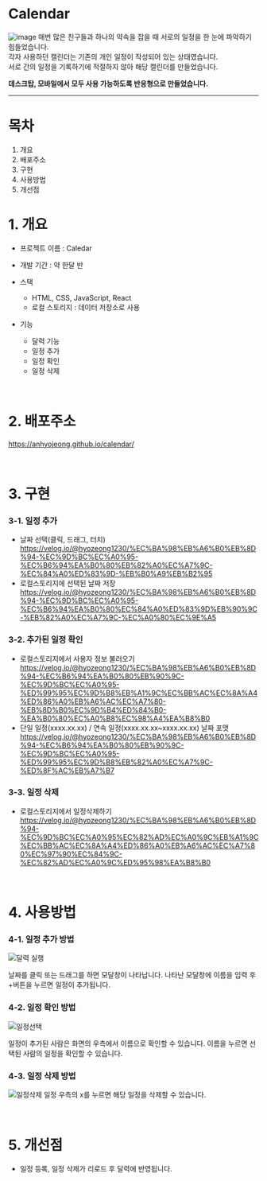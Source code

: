 # Calendar
![image](https://github.com/anhyojeong/calendar/assets/87750523/4d09092a-8683-4537-8d59-412644641a0b)
매번 많은 친구들과 하나의 약속을 잡을 때 서로의 일정을 한 눈에 파악하기 힘들었습니다. </br>
각자 사용하던 캘린더는 기존의 개인 일정이 작성되어 있는 상태였습니다.</br>
서로 간의 일정을 기록하기에 적절하지 않아 해당 캘린더를 만들었습니다.</br>


<b>데스크탑, 모바일에서 모두 사용 가능하도록 반응형으로 만들었습니다.</b>

---
# 목차
1. 개요
2. 배포주소
3. 구현
4. 사용방법
5. 개선점


# 1. 개요 
- 프로젝트 이름 : Caledar
- 개발 기간 : 약 한달 반
- 스택
  + HTML, CSS, JavaScript, React
  + 로컬 스토리지 : 데이터 저장소로 사용

- 기능
  + 달력 기능
  + 일정 추가
  + 일정 확인
  + 일정 삭제
</br>

# 2. 배포주소
https://anhyojeong.github.io/calendar/

</br>

# 3. 구현
 ### 3-1. 일정 추가
 - 날짜 선택(클릭, 드래그, 터치)</br>
https://velog.io/@hyozeong1230/%EC%BA%98%EB%A6%B0%EB%8D%94-%EC%9D%BC%EC%A0%95-%EC%B6%94%EA%B0%80%EB%82%A0%EC%A7%9C-%EC%84%A0%ED%83%9D-%EB%B0%A9%EB%B2%95
- 로컬스토리지에 선택된 날짜 저장</br>
https://velog.io/@hyozeong1230/%EC%BA%98%EB%A6%B0%EB%8D%94-%EC%9D%BC%EC%A0%95-%EC%B6%94%EA%B0%80%EC%84%A0%ED%83%9D%EB%90%9C-%EB%82%A0%EC%A7%9C-%EC%A0%80%EC%9E%A5

### 3-2. 추가된 일정 확인
- 로컬스토리지에서 사용자 정보 불러오기</br>
https://velog.io/@hyozeong1230/%EC%BA%98%EB%A6%B0%EB%8D%94-%EC%B6%94%EA%B0%80%EB%90%9C-%EC%9D%BC%EC%A0%95-%ED%99%95%EC%9D%B8%EB%A1%9C%EC%BB%AC%EC%8A%A4%ED%86%A0%EB%A6%AC%EC%A7%80-%EB%8D%B0%EC%9D%B4%ED%84%B0-%EA%B0%80%EC%A0%B8%EC%98%A4%EA%B8%B0
- 단일 일정(xxxx.xx.xx) / 연속 일정(xxxx.xx.xx~xxxx.xx.xx) 날짜 포맷</br>
https://velog.io/@hyozeong1230/%EC%BA%98%EB%A6%B0%EB%8D%94-%EC%B6%94%EA%B0%80%EB%90%9C-%EC%9D%BC%EC%A0%95-%ED%99%95%EC%9D%B8%EB%82%A0%EC%A7%9C-%ED%8F%AC%EB%A7%B7


### 3-3. 일정 삭제
- 로컬스토리지에서 일정삭제하기
https://velog.io/@hyozeong1230/%EC%BA%98%EB%A6%B0%EB%8D%94-%EC%9D%BC%EC%A0%95%EC%82%AD%EC%A0%9C%EB%A1%9C%EC%BB%AC%EC%8A%A4%ED%86%A0%EB%A6%AC%EC%A7%80%EC%97%90%EC%84%9C-%EC%82%AD%EC%A0%9C%ED%95%98%EA%B8%B0
</br>

# 4. 사용방법

### 4-1. 일정 추가 방법
![달력 실행](https://github.com/anhyojeong/calendar/assets/87750523/fa77363b-e096-4299-bec1-022acfb0708b)

날짜를 클릭 또는 드래그를 하면 모달창이 나타납니다.
나타난 모달창에 이름을 입력 후 +버튼을 누르면 일정이 추가됩니다.


### 4-2. 일정 확인 방법
![일정선택](https://github.com/anhyojeong/calendar/assets/87750523/1fb17166-1f2c-460f-8935-d264ec81a261)

일정이 추가된 사람은 화면의 우측에서 이름으로 확인할 수 있습니다.
이름을 누르면 선택된 사람의 일정을 확인할 수 있습니다.


### 4-3. 일정 삭제 방법
![일정삭제](https://github.com/anhyojeong/calendar/assets/87750523/39466fa9-928b-4860-83d2-b51f5b2eb668)
일정 우측의 x를 누르면 해당 일정을 삭제할 수 있습니다.

   
</br>

# 5. 개선점
- 일정 등록, 일정 삭제가 리로드 후 달력에 반영됩니다.






